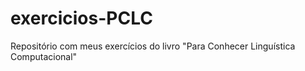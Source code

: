 # exercicios-PCLC
Repositório com meus exercícios do livro "Para Conhecer Linguística Computacional"
